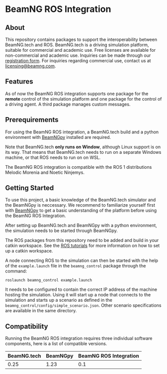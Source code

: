 # BeamNG ROS Integration

## About

This repository contains packages to support the interoperability between BeamNG.tech and ROS.
BeamNG.tech is a driving simulation platform, suitable for commercial and academic use.
Free licenses are available for non-commercial and academic use.
Inquiries can be made through our [registration form](https://register.beamng.tech/).
For inquiries regarding commercial use, contact us at <licensing@beamng.com>.

## Features

As of now the BeamNG ROS integration supports one package for the **remote** control of the simulation platform and one package for the control of a driving agent. A third package manages custom messages.

## Prerequirements

For using the BeamNG ROS integration, a BeamNG.tech build and a python environment with [BeamNGpy][1] installed are required.

Note that BeamNG.tech **only runs on Window**, although Linux support is on its way.
That means that BeamNG.tech needs to run on a separate Windows machine, or that ROS needs to run on on WSL.

The BeamNG ROS integration is compatible with the ROS 1 distributions Melodic Morenia and  Noetic Ninjemys.

## Getting Started

To use this project, a basic knowledge of the BeamNG.tech simulator and the BeamNGpy is neccessary. We recommend to familiarize yourself first with [BeamNGpy][1] to get a basic understanding of the platform before using the BeamNG ROS Integration.

After setting up BeamNG.tech and BeamNGpy with a python environment, the simulation needs to be started through BeamNGpy.

The ROS packages from this repository need to be added and build in your catkin workspace.
See the [ROS tutorials](http://wiki.ros.org/ROS/Tutorials) for more information on how to set up a catkin workspace.

A node connecting ROS to the simulation can then be started with the help of the `example.launch` file in the `beamng_control` package through the command:

```shell
roslaunch beamng_control example.launch
```

It needs to be configured to contain the correct IP address of the machine hosting the simulation.
Using it will start up a node that connects to the simulation and starts up a scenario as defined in the `beamng_control/config/simple_scenario.json`.
Other scenario specifications are available in the same directory.

## Compatibility  

Running the BeamNG ROS integration requires three individual software components, here is a list of compatible versions.

| BeamNG.tech | BeamNGpy | BeamNG ROS Integration |
|-------------|----------|------------------------|
| 0.25|1.23| 0.1 |

[1]: https://github.com/BeamNG/BeamNGpy

